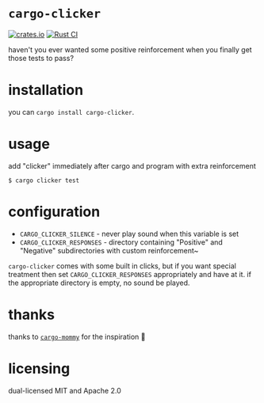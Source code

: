 # `cargo-clicker`

[![crates.io](https://img.shields.io/crates/v/cargo-clicker.svg)](https://crates.io/crates/cargo-clicker)
[![Rust CI](https://github.com/biteablepet/cargo-clicker/workflows/Release/badge.svg?branch=main)](https://github.com/biteablepet/cargo-clicker/actions/workflows/release.yml)

haven't you ever wanted some positive reinforcement when you finally get those tests to pass?

# installation

you can `cargo install cargo-clicker`.

# usage

add "clicker" immediately after cargo and program with extra reinforcement

```
$ cargo clicker test
```

# configuration

* `CARGO_CLICKER_SILENCE` - never play sound when this variable is set
* `CARGO_CLICKER_RESPONSES` - directory containing "Positive" and "Negative" subdirectories with custom reinforcement~

`cargo-clicker` comes with some built in clicks, but if you want special treatment then set `CARGO_CLICKER_RESPONSES`
appropriately and have at it. if the appropriate directory is empty, no sound be played.

# thanks

thanks to [`cargo-mommy`](https://crates.io/crates/cargo-mommy) for the inspiration 🥺

# licensing

dual-licensed MIT and Apache 2.0
